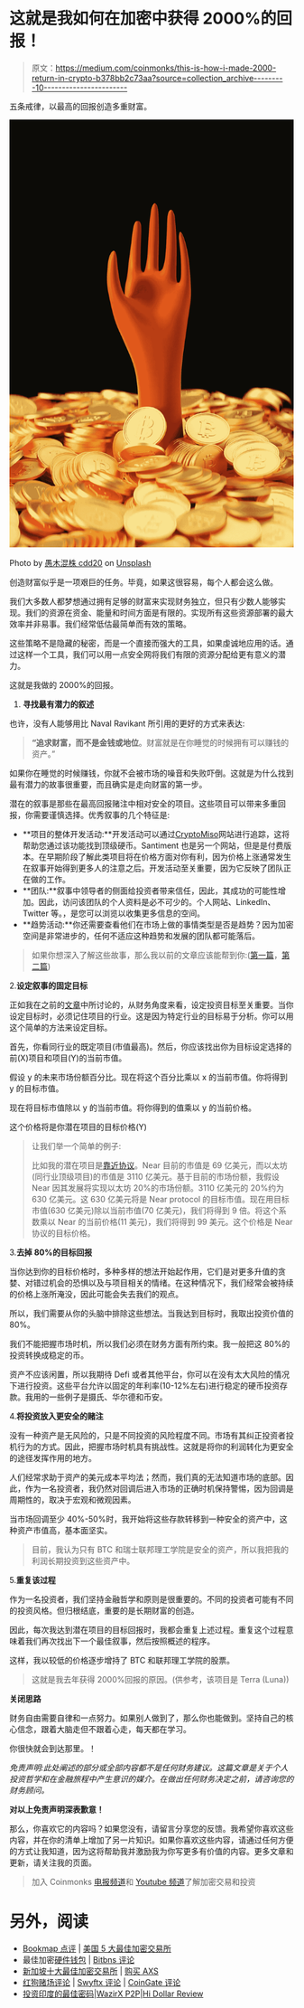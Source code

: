 # 这就是我如何在加密中获得 2000%的回报！

> 原文：<https://medium.com/coinmonks/this-is-how-i-made-2000-return-in-crypto-b378bb2c73aa?source=collection_archive---------10----------------------->

五条戒律，以最高的回报创造多重财富。

![](img/5089d04ab0a9500b269ba0bd567b428b.png)

Photo by [愚木混株 cdd20](https://unsplash.com/@cdd20?utm_source=unsplash&utm_medium=referral&utm_content=creditCopyText) on [Unsplash](https://unsplash.com/s/photos/wealth?utm_source=unsplash&utm_medium=referral&utm_content=creditCopyText)

创造财富似乎是一项艰巨的任务。毕竟，如果这很容易，每个人都会这么做。

我们大多数人都梦想通过拥有足够的财富来实现财务独立，但只有少数人能够实现。我们的资源在资金、能量和时间方面是有限的。实现所有这些资源部署的最大效率并非易事。我们经常低估最简单而有效的策略。

这些策略不是隐藏的秘密，而是一个直接而强大的工具，如果虔诚地应用的话。通过这样一个工具，我们可以用一点安全网将我们有限的资源分配给更有意义的潜力。

这就是我做的 2000%的回报。

1.  **寻找最有潜力的叙述**

也许，没有人能够用比 Naval Ravikant 所引用的更好的方式来表达:

> **“追求财富，而不是金钱或地位**。财富就是在你睡觉的时候拥有可以赚钱的资产。”

如果你在睡觉的时候赚钱，你就不会被市场的噪音和失败吓倒。这就是为什么找到最有潜力的故事很重要，而且确实是走向财富的第一步。

潜在的叙事是那些在最高回报赌注中相对安全的项目。这些项目可以带来多重回报，你需要谨慎选择。优秀叙事的几个特征是:

*   **项目的整体开发活动:**开发活动可以通过[CryptoMiso](https://www.cryptomiso.com/months_3.html)网站进行追踪，这将帮助您通过该功能找到顶级硬币。Santiment 也是另一个网站，但是是付费版本。在早期阶段了解此类项目将在价格方面对你有利，因为价格上涨通常发生在叙事开始得到更多人的注意之后。开发活动至关重要，因为它反映了团队正在做的工作。
*   **团队:**叙事中领导者的侧面给投资者带来信任，因此，其成功的可能性增加。因此，访问该团队的个人资料是必不可少的。个人网站、LinkedIn、Twitter 等。，是您可以浏览以收集更多信息的空间。
*   **趋势活动:**你还需要查看他们在市场上做的事情类型是否是趋势？因为加密空间是非常进步的，任何不适应这种趋势和发展的团队都可能落后。

> 如果你想深入了解这些故事，那么我以前的文章应该能帮到你:([第一篇](https://blog.cryptostars.is/finding-the-next-solana-1f8a1a314355)，[第二篇](https://blog.cryptostars.is/part-ii-finding-the-next-solana-621e1fe1581c))

2.**设定叙事的固定目标**

正如我在之前的[文章](/illumination/portfolio-revealed-for-2022-8be9fba57b9c)中所讨论的，从财务角度来看，设定投资目标至关重要。当你设定目标时，必须记住项目的行业。这是因为特定行业的目标易于分析。你可以用这个简单的方法来设定目标。

首先，你看同行业的既定项目(市值最高)。然后，你应该找出你为目标设定选择的前(X)项目和项目(Y)的当前市值。

假设 y 的未来市场份额百分比。现在将这个百分比乘以 x 的当前市值。你将得到 y 的目标市值。

现在将目标市值除以 y 的当前市值。将你得到的值乘以 y 的当前价格。

这个价格将是你潜在项目的目标价格(Y)

> 让我们举一个简单的例子:
> 
> 比如我的潜在项目是[靠近协议](https://blog.cryptostars.is/near-a-10x-from-here-d9f1ab03fca6)。Near 目前的市值是 69 亿美元，而以太坊(同行业顶级项目)的市值是 3110 亿美元。基于目前的市场份额，我假设 Near 因其发展将实现以太坊 20%的市场份额。3110 亿美元的 20%约为 630 亿美元。这 630 亿美元将是 Near protocol 的目标市值。现在用目标市值(630 亿美元)除以当前市值(70 亿美元)，我们将得到 9 倍。将这个系数乘以 Near 的当前价格(11 美元)，我们将得到 99 美元。这个价格是 Near 协议的目标价格。

3.**去掉 80%的目标回报**

当你达到你的目标价格时，多种多样的想法开始起作用，它们是对更多升值的贪婪、对错过机会的恐惧以及与项目相关的情绪。在这种情况下，我们经常会被持续的价格上涨所淹没，因此可能会失去我们的观点。

所以，我们需要从你的头脑中排除这些想法。当我达到目标时，我取出投资价值的 80%。

我们不能把握市场时机，所以我们必须在财务方面有所约束。我一般把这 80%的投资转换成稳定的币。

资产不应该闲置，所以我期待 Defi 或者其他平台，你可以在没有太大风险的情况下进行投资。这些平台允许以固定的年利率(10-12%左右)进行稳定的硬币投资存款。我用的一些例子是摄氏、华尔德和币安。

4.**将投资放入更安全的赌注**

没有一种资产是无风险的，只是不同投资的风险程度不同。市场有其纠正投资者投机行为的方式。因此，把握市场时机具有挑战性。这就是将你的利润转化为更安全的途径发挥作用的地方。

人们经常求助于资产的美元成本平均法；然而，我们真的无法知道市场的底部。因此，作为一名投资者，我仍然对回调后进入市场的正确时机保持警惕，因为回调是周期性的，取决于宏观和微观因素。

当市场回调至少 40%-50%时，我开始将这些存款转移到一种安全的资产中，这种资产市值高，基本面坚实。

> 目前，我认为只有 BTC 和瑞士联邦理工学院是安全的资产，所以我把我的利润长期投资到这些资产中。

5.**重复该过程**

作为一名投资者，我们坚持金融哲学和原则是很重要的。不同的投资者可能有不同的投资风格。但归根结底，重要的是长期财富的创造。

因此，每次我达到潜在项目的目标回报时，我都会重复上述过程。重复这个过程意味着我们再次找出下一个最佳叙事，然后按照概述的程序。

这样，我以较低的价格逐步增持了 BTC 和联邦理工学院的股票。

> 这就是我去年获得 2000%回报的原因。(供参考，该项目是 Terra (Luna))

**关闭思路**

财务自由需要自律和一点努力。如果别人做到了，那么你也能做到。坚持自己的核心信念，跟着大脑走但不跟着心走，每天都在学习。

你很快就会到达那里。！

*免责声明:此处阐述的部分或全部内容都不是任何财务建议。这篇文章是关于个人投资哲学和在金融旅程中产生意识的媒介。在做出任何财务决定之前，请咨询您的财务顾问。*

**对以上免责声明深表歉意！**

那么，你喜欢它的内容吗？如果您没有，请留言分享您的反馈。我希望你喜欢这些内容，并在你的清单上增加了另一片知识。如果你喜欢这些内容，请通过任何方便的方式让我知道，因为这将帮助我并激励我为你写更多有价值的内容。更多文章和更新，请关注我的页面。

> 加入 Coinmonks [电报频道](https://t.me/coincodecap)和 [Youtube 频道](https://www.youtube.com/c/coinmonks/videos)了解加密交易和投资

# 另外，阅读

*   [Bookmap 点评](https://coincodecap.com/bookmap-review-2021-best-trading-software) | [美国 5 大最佳加密交易所](https://coincodecap.com/crypto-exchange-usa)
*   最佳加密[硬件钱包](/coinmonks/hardware-wallets-dfa1211730c6) | [Bitbns 评论](/coinmonks/bitbns-review-38256a07e161)
*   [新加坡十大最佳加密交易所](https://coincodecap.com/crypto-exchange-in-singapore) | [购买 AXS](https://coincodecap.com/buy-axs-token)
*   [红狗赌场评论](https://coincodecap.com/red-dog-casino-review) | [Swyftx 评论](https://coincodecap.com/swyftx-review) | [CoinGate 评论](https://coincodecap.com/coingate-review)
*   [投资印度的最佳密码](https://coincodecap.com/best-crypto-to-invest-in-india-in-2021)|[WazirX P2P](https://coincodecap.com/wazirx-p2p)|[Hi Dollar Review](https://coincodecap.com/hi-dollar-review)